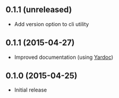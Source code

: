 ## 0.1.1 (unreleased)

* Add version option to cli utility

## 0.1.1 (2015-04-27)

* Improved documentation (using [Yardoc](http://yardoc.org/))

## 0.1.0 (2015-04-25)

* Initial release

